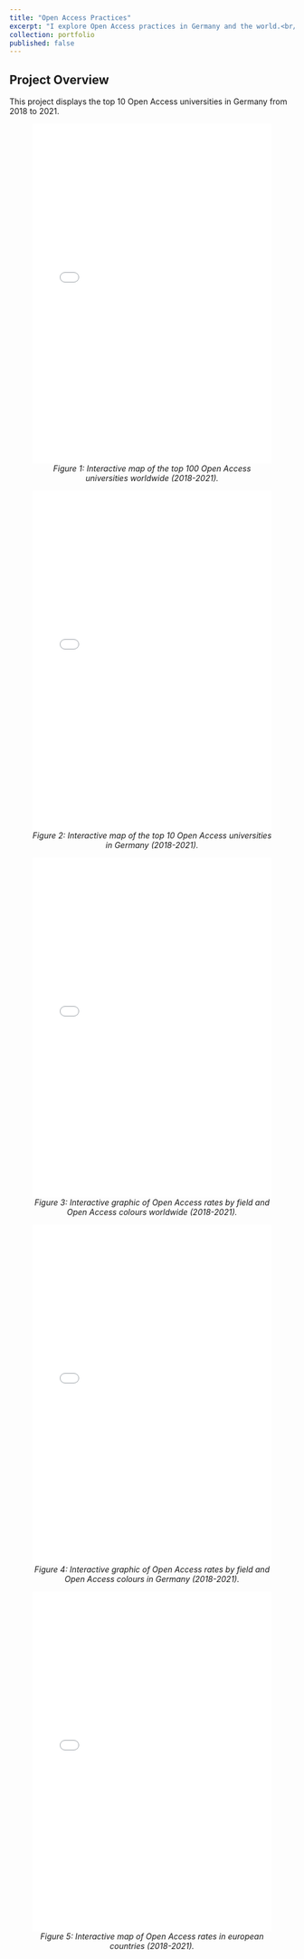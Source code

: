 ```yaml
---
title: "Open Access Practices"
excerpt: "I explore Open Access practices in Germany and the world.<br/><a href='https://moejakob.github.io/portfolio/OS_project/'><img src='/images/OA//oa_lock_450.png'></a><br/>"
collection: portfolio
published: false
---
```


## Project Overview

This project displays the top 10 Open Access universities in Germany from 2018 to 2021.
<figure>
  <iframe src="{{ 'https://moejakob.github.io/images/OA/top_100_oa_unis_world_2018-2021.html' | relative_url }}" width="100%" height="600px" frameborder="0"></iframe>
  <figcaption style="text-align: center; font-style: italic;">
    Figure 1: Interactive map of the top 100 Open Access universities worldwide (2018-2021).
  </figcaption>
</figure>

<figure>
  <iframe src="{{ 'https://moejakob.github.io/images/OA/top_10_oa_unis_germany_2018-2021.html' | relative_url }}" width="100%" height="600px" frameborder="0"></iframe>
  <figcaption style="text-align: center; font-style: italic;">
    Figure 2: Interactive map of the top 10 Open Access universities in Germany (2018-2021).
  </figcaption>
</figure>

<figure>
  <iframe src="{{ 'https://moejakob.github.io/images/OA/oa_rate_fields_colors_world_2018-2021.html' | relative_url }}" width="100%" height="600px" frameborder="0"></iframe>
  <figcaption style="text-align: center; font-style: italic;">
    Figure 3: Interactive graphic of Open Access rates by field and Open Access colours worldwide (2018-2021).
  </figcaption>
</figure>

<figure>
  <iframe src="{{ 'https://moejakob.github.io/images/OA/oa_rate_fields_colors_germany_2018-2021.html' | relative_url }}" width="100%" height="600px" frameborder="0"></iframe>
  <figcaption style="text-align: center; font-style: italic;">
    Figure 4: Interactive graphic of Open Access rates by field and Open Access colours in Germany (2018-2021).
  </figcaption>
</figure>

<figure>
  <iframe src="{{ 'https://moejakob.github.io/images/OA/oa_map_europe_2018-2021.html' | relative_url }}" width="100%" height="600px" frameborder="0"></iframe>
  <figcaption style="text-align: center; font-style: italic;">
    Figure 5: Interactive map of Open Access rates in european countries (2018-2021).
  </figcaption>
</figure>
